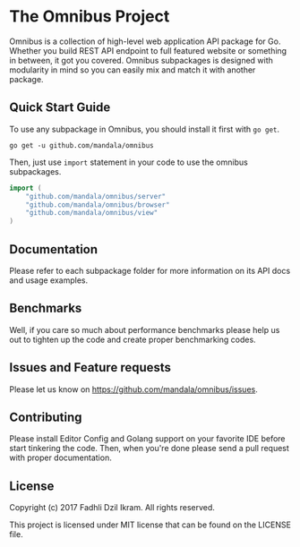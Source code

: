 The Omnibus Project
====================

Omnibus is a collection of high-level web application API package for Go.
Whether you build REST API endpoint to full featured website or something in
between, it got you covered. Omnibus subpackages is designed with modularity in
mind so you can easily mix and match it with another package.

## Quick Start Guide

To use any subpackage in Omnibus, you should install it first with `go get`.

```
go get -u github.com/mandala/omnibus
```

Then, just use `import` statement in your code to use the omnibus subpackages.

```go
import (
    "github.com/mandala/omnibus/server"
    "github.com/mandala/omnibus/browser"
    "github.com/mandala/omnibus/view"
)
```

## Documentation

Please refer to each subpackage folder for more information on its API docs
and usage examples.

## Benchmarks

Well, if you care so much about performance benchmarks please help us out to
tighten up the code and create proper benchmarking codes.

## Issues and Feature requests

Please let us know on <https://github.com/mandala/omnibus/issues>.

## Contributing

Please install Editor Config and Golang support on your favorite IDE before
start tinkering the code. Then, when you're done please send a pull request
with proper documentation.

## License

Copyright (c) 2017 Fadhli Dzil Ikram. All rights reserved.

This project is licensed under MIT license that can be found on the LICENSE
file.

